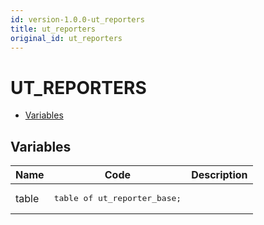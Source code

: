```yaml
---
id: version-1.0.0-ut_reporters
title: ut_reporters
original_id: ut_reporters
---
```


# UT_REPORTERS




- [Variables](#variables)





## Variables<a name="variables"></a>

Name | Code | Description
--- | --- | ---
table | <pre>table of ut_reporter_base;</pre> | 








 
